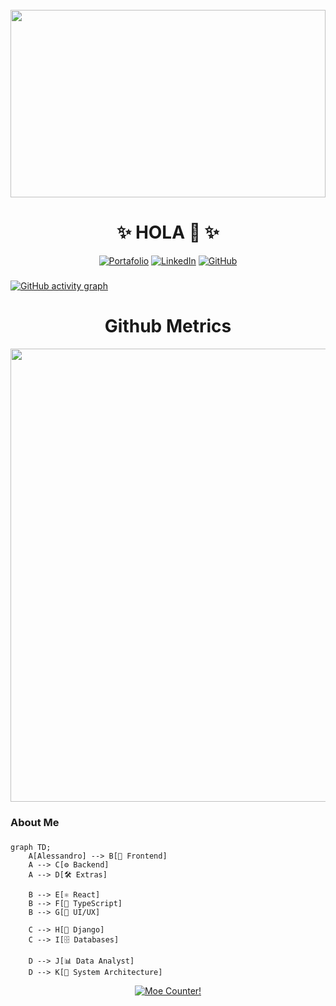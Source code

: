<br clear="both">
<p align="center" style="margin:0;padding:0;overflow:hidden;height:300px;">
  <img src="https://images.alphacoders.com/765/765703.png" style="margin:0;padding:0;object-fit:cover;height:100%;width:auto;" />
</p>


###

<div align="center">

# ✨ HOLA 👋 ✨

[![Portafolio](https://img.shields.io/badge/🌐%20Portafolio-02D9F7?style=for-the-badge&logo=google-chrome&logoColor=white)](https://tusitio.com)
[![LinkedIn](https://img.shields.io/badge/💼%20LinkedIn-0077B5?style=for-the-badge&logo=linkedin&logoColor=white)](https://www.linkedin.com/in/alessandromeneses)
[![GitHub](https://img.shields.io/badge/🐙%20GitHub-181717?style=for-the-badge&logo=github&logoColor=white)](https://github.com/AlessandroMeneses)

</div>

###

[![GitHub activity graph](https://github-readme-activity-graph.vercel.app/graph?username=AlessandroMeneses&bg_color=0d1117&color=ffffff&line=00b3ff&point=f9fafa&area=true&hide_border=true&t=20250902)](https://github.com/ashutosh00710/github-readme-activity-graph)

###

<h1 align="center">Github Metrics </h1><p align="center">
<img width="725em" src="https://github-profile-summary-cards.vercel.app/api/cards/profile-details?username=AlessandroMeneses&theme=github_dark" />
</p>

###

<h3 align="left">About Me</h3>

###

```mermaid
graph TD;
    A[Alessandro] --> B[🎨 Frontend]
    A --> C[⚙️ Backend]
    A --> D[🛠️ Extras]

    B --> E[⚛️ React]
    B --> F[📘 TypeScript]
    B --> G[🎨 UI/UX]

    C --> H[🐍 Django]
    C --> I[🗄️ Databases]

    D --> J[📊 Data Analyst]
    D --> K[🔧 System Architecture]
```

<p align="center">
  <a href="https://count.getloli.com" target="_blank">
    <img alt="Moe Counter!" src="https://count.getloli.com/@AlessandroMeneses?name=AlessandroMeneses&theme=rule34&padding=7&offset=0&align=top&scale=1&pixelated=0&darkmode=0">
  </a>
</p>
